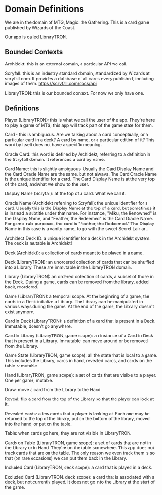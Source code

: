 # Domain Definitions

We are in the domain of MTG, Magic: the Gathering. This is a card game published by Wizards of the Coast.

Our app is called LibraryTRON.

## Bounded Contexts

Archidekt: this is an external domain, a particular API we call.

Scryfall: this is an industry standard domain, standardized by Wizards at scryfall.com. It provides a database of all cards every published, including images of them. https://scryfall.com/docs/api

LibraryTRON: this is our bounded context. For now we only have one.

## Definitions

Player (LibraryTRON): this is what we call the user of the app. They're here to play a game of MTG; this app will track part of the game state for them.

Card - this is ambiguous. Are we talking about a card conceptually, or a particular card in a deck? A card by name, or a particular edition of it? This word by itself does not have a specific meaning.

Oracle Card: this word is defined by Archidekt, referring to a definition in the Scryfall domain. It references a card by name.

Card Name: this is slightly ambiguous. Usually the Card Display Name and the Card Oracle Name are the same, but not always. The Card Oracle Name is the unique identifier for a card. The Card Display Name is at the very top of the card, andwhat we show to the user.

Display Name (Scryfall): at the top of a card. What we call it.

Oracle Name (Archidekt referring to Scryfall): the unique identifier for a card. Usually this is the Display Name at the top of a card, but sometimes it is instead a subtitle under that name. For instance, "Miku, the Renowned" is the Display Name, and "Feather, the Redeemed" is the Card Oracle Name. For game-rule purposes, the card is "Feather, the Redeemed." The Display Name in this case is a vanity name, to go with the sweet Secret Lair art.

Archidect Deck ID: a unique identifier for a deck in the Archidekt system. The deck is mutable in Archidekt!

Deck (Archidekt): a collection of cards meant to be played in a game.

Deck (LibraryTRON): an unordered collection of cards that can be shuffled into a Library. These are immutable in the LibraryTRON domain.

Library (LibraryTRON): an ordered collection of cards, a subset of those in the Deck. During a game, cards can be removed from the library, added back, reordered.

Game (LibraryTRON): a temporal scope. At the beginning of a game, the cards in a Deck initialize a Library. The Library can be manipulated in various ways during the game. At the end of the game, the Library doesn't exist anymore.

Card in Deck (LibraryTRON): a definition of a card that is present in a Deck. Immutable, doesn't go anywhere.

Card in Library (LibraryTRON, game scope): an instance of a Card in Deck that is present in a Library. Immutable, can move around or be removed from the Library.

Game State (LibraryTRON, game scope): all the state that is local to a game. This includes the Library, cards in hand, revealed cards, and cards on the table. v mutable

Hand (LibraryTRON, game scope): a set of cards that are visible to a player. One per game, mutable.

Draw: move a card from the Library to the Hand

Reveal: flip a card from the top of the Library so that the player can look at it.

Revealed cards: a few cards that a player is looking at. Each one may be returned to the top of the library, put on the bottom of the library, moved into the hand, or put on the table.

Table: when cards go here, they are not visible in LibraryTRON.

Cards on Table (LibraryTRON, game scope): a set of cards that are not in the Library or in Hand. They're on the table somewhere. This app does not track cards that are on the table. The only reason we even track them is so that (on rare occasions) we can put them back in the Library.

Included Card (LibraryTRON, deck scope): a card that is played in a deck.

Excluded Card (LibraryTRON, deck scope): a card that is associated with a deck, but not currently played. It does not go into the Library at the start of the game.
